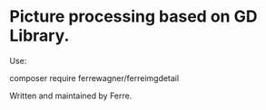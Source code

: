 # Picture processing based on GD Library.  #

Use:

 composer require ferrewagner/ferreimgdetail


Written and maintained by Ferre.

